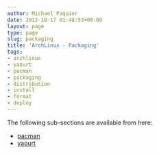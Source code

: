 ```yaml
---
author: Michael Paquier
date: 2012-10-17 01:48:53+00:00
layout: page
type: page
slug: packaging
title: 'ArchLinux - Packaging'
tags:
- archlinux
- yaourt
- pacman
- packaging
- distribution
- install
- format
- deploy
---
```

The following sub-sections are available from here:

  * [pacman](/manuals/archlinux/packaging/pacman/)
  * [yaourt](/manuals/archlinux/packaging/yaourt/)

